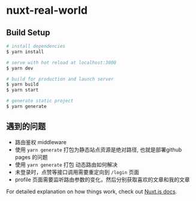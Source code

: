 # nuxt-real-world

## Build Setup

```bash
# install dependencies
$ yarn install

# serve with hot reload at localhost:3000
$ yarn dev

# build for production and launch server
$ yarn build
$ yarn start

# generate static project
$ yarn generate
```

## 遇到的问题

- 路由鉴权 middleware
- 使用 `yarn generate` 打包为静态站点资源是绝对路径, 也就是部署github pages 的问题
- 使用 `yarn generate` 打包 动态路由如何解决
- 未登录时，点赞等接口调用需要重定向到 `/login` 页面
- profile 页面需要监听路由参数的变化，然后分别获取喜欢的文章和我的文章 

For detailed explanation on how things work, check out [Nuxt.js docs](https://nuxtjs.org).

